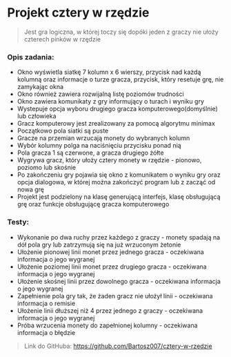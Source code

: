 # Projekt cztery w rzędzie
>Jest gra logiczna, w której toczy się dopóki jeden z graczy nie ułoży czterech pinków w rzędzie

### Opis zadania:
* Okno wyświetla siatkę 7 kolumn x 6 wierszy, przycisk nad każdą kolumną oraz informacje o turze gracza, przycisk, który resetuje grę, nie zamykając okna
* Okno również zawiera rozwijalną listę poziomów trudności
* Okno zawiera komunikaty z gry informujący o turach i wyniku gry
* Wystepuje opcja wyboru drugiego gracza komputerowego(domyślnie) lub człowieka
* Gracz komputerowy jest zrealizowany za pomocą algorytmu minimax
* Początkowo pola siatki są puste
* Gracze na przemian wrzucają monety do wybranych kolumn
* Wybór kolumny polga na naciśnięciu przycisku ponad nią
* Pola gracza 1 są czerwone, a gracza drugiego żółte
* Wygrywa gracz, który ułoży cztery monety w rzędzie - pionowo, poziomo lub skośnie
* Po zakończeniu gry pojawia się okno z komunikatem o wyniku gry oraz opcja dialogowa, w której można zakończyć program lub z zacząć od nowa grę
* Projekt jest podzielony na klasę generującą interfejs, klasę obsługującą grę oraz funkcje obsługującę gracza komputerowego

### Testy:
* Wykonanie po dwa ruchy przez każdego z graczy - monety spadają na dół pola gry lub zatrzymują się na już wrzuconym żetonie
* Ułożenie pionowej linii monet przez jednego gracza - oczekiwana informacja o jego wygranej
* Ułożenie poziomej linii monet przez drugiego gracza - oczekiwana informacja o jego wygranej
* Ułożenie skośnej linii przez dowolnego gracza - oczekiwana informacja o jego wygranej
* Zapełnienie pola gry tak, że żaden gracz nie ułożył linii - oczekiwana informacja o remisie
* Ułożenie linii dłuższej niż 4 przez jednego z graczy - oczekiwana informacja o jego wygranej
* Próba wrzucenia monety do zapełnionej kolumny - oczekiwana informacja o błędzie

> Link do GitHuba: https://github.com/Bartosz007/cztery-w-rzedzie
